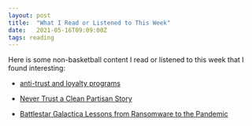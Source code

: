 ```yaml
---
layout: post
title:  "What I Read or Listened to This Week"
date:   2021-05-16T09:09:00Z
tags: reading
---
```

Here is some non-basketball content I read or listened to this week that I found interesting:


* [anti-trust and loyalty programs](https://www.regs2riches.com/p/-anti-trust-and-loyalty-programs)

* [Never Trust a Clean Partisan Story](https://polimath.substack.com/p/never-trust-a-clean-partisan-story)

* [Battlestar Galactica Lessons from Ransomware to the Pandemic](https://www.theinsight.org/p/battlestar-galactica-lessons-from)

